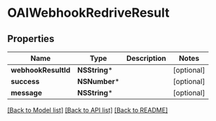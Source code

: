 # OAIWebhookRedriveResult

## Properties
Name | Type | Description | Notes
------------ | ------------- | ------------- | -------------
**webhookResultId** | **NSString*** |  | [optional] 
**success** | **NSNumber*** |  | [optional] 
**message** | **NSString*** |  | [optional] 

[[Back to Model list]](../README#documentation-for-models) [[Back to API list]](../README#documentation-for-api-endpoints) [[Back to README]](../README)


